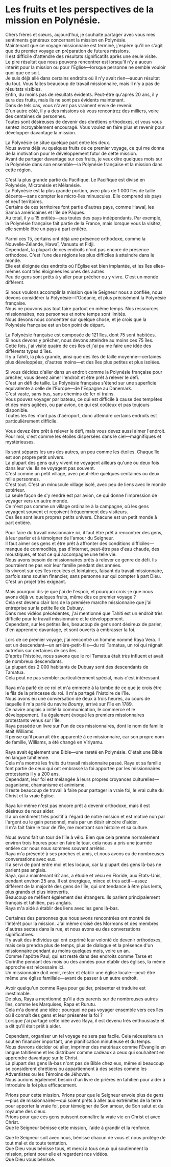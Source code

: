 # Les fruits et les perspectives de la mission en Polynésie.

Chers frères et sœurs, aujourd'hui, je souhaite partager avec vous mes sentiments généraux concernant la mission en Polynésie.  
Maintenant que ce voyage missionnaire est terminé, j'espère qu'il ne s'agit que du premier voyage en préparation de futures missions.  
Il est difficile d'attendre des résultats significatifs après une seule visite.  
Le pire résultat que nous pouvons rencontrer est lorsqu'il n'y a aucun intérêt pour la mission ou pour l'Église—lorsque personne ne semble vouloir quoi que ce soit.  
Je suis déjà allé dans certains endroits où il n'y avait rien—aucun résultat du tout. Vous faites beaucoup de travail missionnaire, mais il n'y a pas de résultats visibles.  
Enfin, du moins pas de résultats évidents. Peut-être qu'après 20 ans, il y aura des fruits, mais ils ne sont pas évidents maintenant.  
Dans de tels cas, vous n'avez pas vraiment envie de revenir.  
D'un autre côté, il y a des missions où vous rencontrez des milliers, voire des centaines de personnes.  
Toutes sont désireuses de devenir des chrétiens orthodoxes, et vous vous sentez incroyablement encouragé. Vous voulez en faire plus et revenir pour développer davantage la mission.  

La Polynésie se situe quelque part entre les deux.  
Nous avons déjà vu quelques fruits de ce premier voyage, ce qui me donne de la motivation pour le développement futur de cette mission.  
Avant de partager davantage sur ces fruits, je veux dire quelques mots sur la Polynésie dans son ensemble—la Polynésie française et la mission dans cette région.  

C'est la plus grande partie du Pacifique. Le Pacifique est divisé en Polynésie, Micronésie et Mélanésie.  
La Polynésie est la plus grande portion, avec plus de 1 000 îles de taille décente—sans compter les micro-îles minuscules. Elle comprend six pays et neuf territoires.  
Certains de ces territoires font partie d'autres pays, comme Hawaï, les Samoa américaines et l'île de Pâques.  
Au total, il y a 15 entités—pas toutes des pays indépendants. Par exemple, la Polynésie française fait partie de la France, mais lorsque vous la visitez, elle semble être un pays à part entière.  

Parmi ces 15, certains ont déjà une présence orthodoxe, comme la Nouvelle-Zélande, Hawaï, Vanuatu et Fidji.  
Cependant, la plupart de ces endroits n'ont pas encore de présence orthodoxe. C'est l'une des régions les plus difficiles à atteindre dans le monde.  
Elle est éloignée des endroits où l'Église est bien implantée, et les îles elles-mêmes sont très éloignées les unes des autres.  
Peu de gens sont prêts à y aller pour prêcher ou y vivre. C'est un monde différent.  

Si nous voulons accomplir la mission que le Seigneur nous a confiée, nous devons considérer la Polynésie—l'Océanie, et plus précisément la Polynésie française.  
Nous ne pouvons pas tout faire partout en même temps. Nos ressources missionnaires, nos personnes et notre temps sont limités.  
Nous devons nous concentrer sur quelque chose, et je crois que la Polynésie française est un bon point de départ.  

La Polynésie française est composée de 121 îles, dont 75 sont habitées.  
Si nous devons y prêcher, nous devons atteindre au moins ces 75 îles.  
Cette fois, j'ai visité quatre de ces îles et j'ai pu me faire une idée des différents types d'îles.  
Il y a Tahiti, la plus grande, ainsi que des îles de taille moyenne—certaines plus développées, d'autres moins—et des îles plus petites et plus isolées.  

Si vous décidez d'aller dans un endroit comme la Polynésie française pour prêcher, vous devez aimer l'endroit et être prêt à relever le défi.  
C'est un défi de taille. La Polynésie française s'étend sur une superficie équivalente à celle de l'Europe—de l'Espagne au Danemark.  
C'est vaste, sans bus, sans chemins de fer ni trains.  
Vous pouvez voyager par bateau, ce qui est difficile à cause des tempêtes et des mers agitées, ou par avion, ce qui est coûteux et pas toujours disponible.  
Toutes les îles n'ont pas d'aéroport, donc atteindre certains endroits est particulièrement difficile.  

Vous devez être prêt à relever le défi, mais vous devez aussi aimer l'endroit.  
Pour moi, c'est comme les étoiles dispersées dans le ciel—magnifiques et mystérieuses.

Ils sont séparés les uns des autres, un peu comme les étoiles. Chaque île est son propre petit univers.  
La plupart des gens qui y vivent ne voyagent ailleurs qu'une ou deux fois dans leur vie. Ils ne voyagent pas souvent.  
C'est comme un petit village, avec peut-être quelques centaines ou deux mille personnes.  
C'est tout. C'est un minuscule village isolé, avec peu de liens avec le monde extérieur.  
La seule façon de s'y rendre est par avion, ce qui donne l'impression de voyager vers un autre monde.  
Ce n'est pas comme un village ordinaire à la campagne, où les gens voyagent souvent et reçoivent fréquemment des visiteurs.  
Ces îles sont leurs propres petits univers. Chacune est un petit monde à part entière.  

Pour faire du travail missionnaire ici, il faut être prêt à rencontrer des gens, à leur parler et à témoigner de l'amour du Seigneur.  
Il faut aimer ces gens et être prêt à affronter des conditions difficiles—manque de commodités, pas d'internet, peut-être pas d'eau chaude, des moustiques, et tout ce qui accompagne une telle vie.  
Nous avons besoin de missionnaires prêts à relever ce genre de défi. Ils pourraient ne pas voir leur famille pendant des années.  
Ils vivront sur ces îles reculées et lointaines, faisant du travail missionnaire, parfois sans soutien financier, sans personne sur qui compter à part Dieu.  
C'est un projet très exigeant.  

Mais pourquoi dis-je que j'ai de l'espoir, et pourquoi crois-je que nous avons déjà vu quelques fruits, même dès ce premier voyage ?  
Cela est devenu clair lors de la première marche missionnaire que j'ai entreprise sur la petite île de Dubuay.  
Dans mes vidéos précédentes, j'ai mentionné que Tahiti est un endroit très difficile pour le travail missionnaire et le développement.  
Cependant, sur les petites îles, beaucoup de gens sont désireux de parler, d'en apprendre davantage, et sont ouverts à embrasser la foi.  

Lors de ce premier voyage, j'ai rencontré un homme nommé Raya Vera. Il est un descendant—un arrière-petit-fils—du roi Tamatua, un roi qui régnait autrefois sur certaines de ces îles.  
D'après l'histoire, nous savons que le roi Tamatua était très influent et avait de nombreux descendants.  
La plupart des 2 000 habitants de Dubuay sont des descendants de Tamatua.  
Cela peut ne pas sembler particulièrement spécial, mais c'est intéressant.  

Raya m'a parlé de ce roi et m'a emmené à la tombe de ce que je crois être le fils de la princesse du roi. Il m'a partagé l'histoire de l'île.  
Nous avons eu une conversation de deux à trois heures, au cours de laquelle il m'a parlé du navire *Bounty*, arrivé sur l'île en 1789.  
Ce navire anglais a initié la communication, le commerce et le développement. Il a également évoqué les premiers missionnaires protestants venus sur l'île.  
Raya possède un livre sur l'un de ces missionnaires, dont le nom de famille était Williams.  
Il pense qu'il pourrait être apparenté à ce missionnaire, car son propre nom de famille, Williams, a été changé en Viriyamu.  

Raya avait également une Bible—une rareté en Polynésie. C'était une Bible en langue tahitienne.  
Cela m'a montré les fruits du travail missionnaire passé. Raya et sa famille font partie de ceux qui ont embrassé la foi apportée par les missionnaires protestants il y a 200 ans.  
Cependant, leur foi est mélangée à leurs propres croyances culturelles—paganisme, chamanisme et animisme.  
Il reste beaucoup de travail à faire pour partager la vraie foi, le vrai culte du Christ et la vraie Église.  

Raya lui-même n'est pas encore prêt à devenir orthodoxe, mais il est désireux de nous aider.  
Il a un sentiment très positif à l'égard de notre mission et est motivé non par l'argent ou le gain personnel, mais par un désir sincère d'aider.  
Il m'a fait faire le tour de l'île, me montrant son histoire et sa culture.  

Nous avons fait un tour de l'île à vélo. Bien que cela prenne normalement environ trois heures pour en faire le tour, cela nous a pris une journée entière car nous nous sommes souvent arrêtés.  
Raya m'a présenté à ses proches et amis, et nous avons eu de nombreuses conversations avec eux.  
Il a servi de pont entre moi et les locaux, car la plupart des gens là-bas ne parlent pas anglais.  
Raya, qui a maintenant 62 ans, a étudié et vécu en Floride, aux États-Unis, pendant environ 25 ans. Il est énergique, mince et très actif—assez différent de la majorité des gens de l'île, qui ont tendance à être plus lents, plus grands et plus introvertis.  
Beaucoup se méfient également des étrangers. Ils parlent principalement français et tahitien, pas anglais.  
Raya m'a aidé à établir des liens avec les gens là-bas.  

Certaines des personnes que nous avons rencontrées ont montré de l'intérêt pour la mission. J'ai même croisé des Mormons et des membres d'autres sectes dans la rue, et nous avons eu des conversations significatives.  
Il y avait des individus qui ont exprimé leur volonté de devenir orthodoxes, mais cela prendra plus de temps, plus de dialogue et la présence d'un missionnaire pendant au moins quelques mois, voire un an.  
Comme l'apôtre Paul, qui est resté dans des endroits comme Tarse et Corinthe pendant des mois ou des années pour établir des églises, la même approche est nécessaire ici.  
Un missionnaire doit venir, rester et établir une église locale—peut-être même une église familiale—avant de passer à un autre endroit.  

Avoir quelqu'un comme Raya pour guider, présenter et traduire est inestimable.  
De plus, Raya a mentionné qu'il a des parents sur de nombreuses autres îles, comme les Marquises, Rapa et Rurutu.  
Cela m'a donné une idée : pourquoi ne pas voyager ensemble vers ces îles où il connaît des gens et leur présenter la foi ?  
Lorsque j'ai partagé cette idée avec Raya, il est devenu très enthousiaste et a dit qu'il était prêt à aider.  

Cependant, organiser un tel voyage ne sera pas facile. Cela nécessitera un soutien financier important, une planification minutieuse et du temps.  
Nous devrons décider où aller, imprimer des matériaux comme l'Évangile en langue tahitienne et les distribuer comme cadeaux à ceux qui souhaitent en apprendre davantage sur le Christ.  
La plupart des gens là-bas n'ont pas de Bible chez eux, même si beaucoup se considèrent chrétiens ou appartiennent à des sectes comme les Adventistes ou les Témoins de Jéhovah.  
Nous aurions également besoin d'un livre de prières en tahitien pour aider à introduire la foi plus efficacement.  

Prions pour cette mission. Prions pour que le Seigneur envoie plus de gens—plus de missionnaires—qui soient prêts à aller aux extrémités de la terre pour apporter la vraie foi, pour témoigner de Son amour, de Son salut et du royaume des cieux.  
Prions pour que ces gens puissent connaître la vraie vie en Christ et avec Christ.  
Que le Seigneur bénisse cette mission, l'aide à grandir et la renforce.  

Que le Seigneur soit avec nous, bénisse chacun de vous et nous protège de tout mal et de toute tentation.  
Que Dieu vous bénisse tous, et merci à tous ceux qui soutiennent la mission, prient pour elle et regardent nos vidéos.  
Que Dieu vous bénisse.

